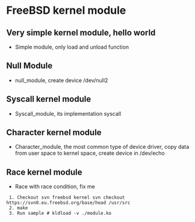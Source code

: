 # FreeBSD kernel module

## Very simple kernel module, hello world 
- Simple module, only load and unload function

## Null Module
- null_module, create device /dev/null2

## Syscall kernel module
- Syscall_module, its implementation syscall

## Character kernel module
- Character_module, the most common type of device driver, 
  copy data from user space to kernel space, create device in /dev/echo

## Race kernel module 
- Race with race condition, fix me 

```
 1. Checkout svn freebsd kernel svn checkout https://svn0.eu.freebsd.org/base/head /usr/src
 2. make
 3. Run sample # kldload -v ./module.ko
```
